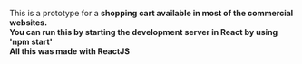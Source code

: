 This is a prototype for a <b>shopping cart<b> available in most of the commercial websites.<br>
You can run this by starting the development server in React by using 'npm start'<br>
All this was made with ReactJS
